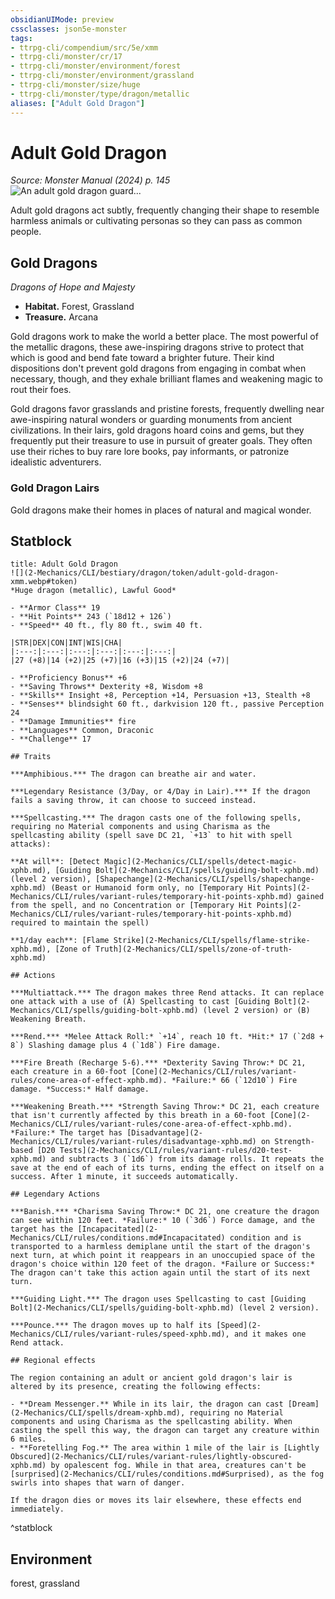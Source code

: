 ```yaml
---
obsidianUIMode: preview
cssclasses: json5e-monster
tags:
- ttrpg-cli/compendium/src/5e/xmm
- ttrpg-cli/monster/cr/17
- ttrpg-cli/monster/environment/forest
- ttrpg-cli/monster/environment/grassland
- ttrpg-cli/monster/size/huge
- ttrpg-cli/monster/type/dragon/metallic
aliases: ["Adult Gold Dragon"]
---
```

# Adult Gold Dragon
*Source: Monster Manual (2024) p. 145*  
![An adult gold dragon guard...](2-Mechanics/CLI/bestiary/dragon/img/gold-dragon.webp#right "An adult gold dragon guards the site of a mysterious seal from intruders")

Adult gold dragons act subtly, frequently changing their shape to resemble harmless animals or cultivating personas so they can pass as common people.

## Gold Dragons

*Dragons of Hope and Majesty*

- **Habitat.** Forest, Grassland  
- **Treasure.** Arcana  

Gold dragons work to make the world a better place. The most powerful of the metallic dragons, these awe-inspiring dragons strive to protect that which is good and bend fate toward a brighter future. Their kind dispositions don't prevent gold dragons from engaging in combat when necessary, though, and they exhale brilliant flames and weakening magic to rout their foes.

Gold dragons favor grasslands and pristine forests, frequently dwelling near awe-inspiring natural wonders or guarding monuments from ancient civilizations. In their lairs, gold dragons hoard coins and gems, but they frequently put their treasure to use in pursuit of greater goals. They often use their riches to buy rare lore books, pay informants, or patronize idealistic adventurers.

### Gold Dragon Lairs

Gold dragons make their homes in places of natural and magical wonder.

## Statblock

```ad-statblock
title: Adult Gold Dragon
![](2-Mechanics/CLI/bestiary/dragon/token/adult-gold-dragon-xmm.webp#token)
*Huge dragon (metallic), Lawful Good*

- **Armor Class** 19 
- **Hit Points** 243 (`18d12 + 126`) 
- **Speed** 40 ft., fly 80 ft., swim 40 ft.

|STR|DEX|CON|INT|WIS|CHA|
|:---:|:---:|:---:|:---:|:---:|:---:|
|27 (+8)|14 (+2)|25 (+7)|16 (+3)|15 (+2)|24 (+7)|

- **Proficiency Bonus** +6
- **Saving Throws** Dexterity +8, Wisdom +8
- **Skills** Insight +8, Perception +14, Persuasion +13, Stealth +8
- **Senses** blindsight 60 ft., darkvision 120 ft., passive Perception 24
- **Damage Immunities** fire
- **Languages** Common, Draconic
- **Challenge** 17

## Traits

***Amphibious.*** The dragon can breathe air and water.

***Legendary Resistance (3/Day, or 4/Day in Lair).*** If the dragon fails a saving throw, it can choose to succeed instead.

***Spellcasting.*** The dragon casts one of the following spells, requiring no Material components and using Charisma as the spellcasting ability (spell save DC 21, `+13` to hit with spell attacks):

**At will**: [Detect Magic](2-Mechanics/CLI/spells/detect-magic-xphb.md), [Guiding Bolt](2-Mechanics/CLI/spells/guiding-bolt-xphb.md) (level 2 version), [Shapechange](2-Mechanics/CLI/spells/shapechange-xphb.md) (Beast or Humanoid form only, no [Temporary Hit Points](2-Mechanics/CLI/rules/variant-rules/temporary-hit-points-xphb.md) gained from the spell, and no Concentration or [Temporary Hit Points](2-Mechanics/CLI/rules/variant-rules/temporary-hit-points-xphb.md) required to maintain the spell)

**1/day each**: [Flame Strike](2-Mechanics/CLI/spells/flame-strike-xphb.md), [Zone of Truth](2-Mechanics/CLI/spells/zone-of-truth-xphb.md)

## Actions

***Multiattack.*** The dragon makes three Rend attacks. It can replace one attack with a use of (A) Spellcasting to cast [Guiding Bolt](2-Mechanics/CLI/spells/guiding-bolt-xphb.md) (level 2 version) or (B) Weakening Breath.

***Rend.*** *Melee Attack Roll:* `+14`, reach 10 ft. *Hit:* 17 (`2d8 + 8`) Slashing damage plus 4 (`1d8`) Fire damage.

***Fire Breath (Recharge 5-6).*** *Dexterity Saving Throw:* DC 21, each creature in a 60-foot [Cone](2-Mechanics/CLI/rules/variant-rules/cone-area-of-effect-xphb.md). *Failure:* 66 (`12d10`) Fire damage. *Success:* Half damage.

***Weakening Breath.*** *Strength Saving Throw:* DC 21, each creature that isn't currently affected by this breath in a 60-foot [Cone](2-Mechanics/CLI/rules/variant-rules/cone-area-of-effect-xphb.md). *Failure:* The target has [Disadvantage](2-Mechanics/CLI/rules/variant-rules/disadvantage-xphb.md) on Strength-based [D20 Tests](2-Mechanics/CLI/rules/variant-rules/d20-test-xphb.md) and subtracts 3 (`1d6`) from its damage rolls. It repeats the save at the end of each of its turns, ending the effect on itself on a success. After 1 minute, it succeeds automatically.

## Legendary Actions

***Banish.*** *Charisma Saving Throw:* DC 21, one creature the dragon can see within 120 feet. *Failure:* 10 (`3d6`) Force damage, and the target has the [Incapacitated](2-Mechanics/CLI/rules/conditions.md#Incapacitated) condition and is transported to a harmless demiplane until the start of the dragon's next turn, at which point it reappears in an unoccupied space of the dragon's choice within 120 feet of the dragon. *Failure or Success:* The dragon can't take this action again until the start of its next turn.

***Guiding Light.*** The dragon uses Spellcasting to cast [Guiding Bolt](2-Mechanics/CLI/spells/guiding-bolt-xphb.md) (level 2 version).

***Pounce.*** The dragon moves up to half its [Speed](2-Mechanics/CLI/rules/variant-rules/speed-xphb.md), and it makes one Rend attack.

## Regional effects

The region containing an adult or ancient gold dragon's lair is altered by its presence, creating the following effects:

- **Dream Messenger.** While in its lair, the dragon can cast [Dream](2-Mechanics/CLI/spells/dream-xphb.md), requiring no Material components and using Charisma as the spellcasting ability. When casting the spell this way, the dragon can target any creature within 6 miles.  
- **Foretelling Fog.** The area within 1 mile of the lair is [Lightly Obscured](2-Mechanics/CLI/rules/variant-rules/lightly-obscured-xphb.md) by opalescent fog. While in that area, creatures can't be [surprised](2-Mechanics/CLI/rules/conditions.md#Surprised), as the fog swirls into shapes that warn of danger.  

If the dragon dies or moves its lair elsewhere, these effects end immediately.
```
^statblock

## Environment

forest, grassland